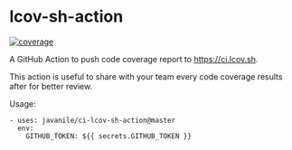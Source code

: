 # lcov-sh-action

[![coverage](https://ci.lcov.sh/javanile/lcov-sh-action/master/badge.svg)](https://ci.lcov.sh/javanile/lcov-sh-action/master)

A GitHub Action to push code coverage report to <https://ci.lcov.sh>.

This action is useful to share with your team every code coverage results after for better review.

Usage:

```
- uses: javanile/ci-lcov-sh-action@master
  env:
    GITHUB_TOKEN: ${{ secrets.GITHUB_TOKEN }}
```
